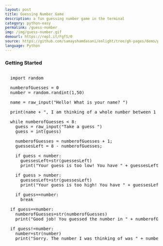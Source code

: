```yaml
---
layout: post
title: Guessing Number Game
description: a fun guessing number game in the terminal
category: python-easy
permalink: /guess-number
img: /img/guess-number.gif
demourl: https://repl.it/FgfS/0
source: https://github.com/samayshamdasani/enlight/tree/gh-pages/demo/python/guess-number
language: Python
---
```


### Getting Started 

<pre class="prettyprint">

  import random

  numberofGuesses = 0
  number = random.randint(1,50)

  name = raw_input("Hello! What is your name? ")

  print(name + ", I am thinking of a whole number between 1 and 50. Can you guess what it is?")

  while numberofGuesses < 8: 
    guess = raw_input("Take a guess ")
    guess = int(guess)

    numberofGuesses = numberofGuesses + 1;
    guessesLeft = 8 - numberofGuesses;

    if guess < number:
      guessesLeft=str(guessesLeft)
      print("Your guess is too low! You have " + guessesLeft + " guesses left")

    if guess > number:
      guessesLeft=str(guessesLeft)
      print("Your guess is too high! You have " + guessesLeft + " guesses left")

    if guess==number:
      break

  if guess==number:
    numberofGuesses=str(numberofGuesses)
    print("Good job! You guessed the number in " + numberofGuesses + " tries :)")

  if guess!=number:
    number=str(number)
    print("Sorry. The number I was thinking of was " + number + " :)")

    

</pre>





